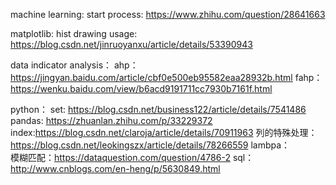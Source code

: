 machine learning:
 start process: https://www.zhihu.com/question/28641663

matplotlib:
    hist drawing usage: https://blog.csdn.net/jinruoyanxu/article/details/53390943
    
data indicator analysis：
     ahp：https://jingyan.baidu.com/article/cbf0e500eb95582eaa28932b.html
     fahp：https://wenku.baidu.com/view/b6acd9191711cc7930b7161f.html

python：
    set:
          https://blog.csdn.net/business122/article/details/7541486
    pandas:
          https://zhuanlan.zhihu.com/p/33229372
          index:https://blog.csdn.net/claroja/article/details/70911963
          列的特殊处理：https://blog.csdn.net/leokingszx/article/details/78266559
    lambpa：      
          模糊匹配：https://dataquestion.com/question/4786-2
    sql：http://www.cnblogs.com/en-heng/p/5630849.html 
          


          
